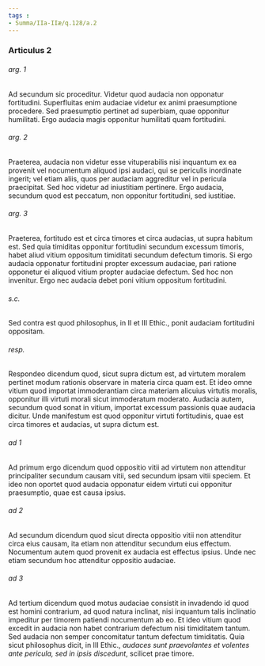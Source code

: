 ```yaml
---
tags : 
- Summa/IIa-IIæ/q.128/a.2
---
```


### Articulus 2

###### arg. 1
Ad secundum sic proceditur. Videtur quod audacia non opponatur fortitudini. Superfluitas enim audaciae videtur ex animi praesumptione procedere. Sed praesumptio pertinet ad superbiam, quae opponitur humilitati. Ergo audacia magis opponitur humilitati quam fortitudini.

###### arg. 2
Praeterea, audacia non videtur esse vituperabilis nisi inquantum ex ea provenit vel nocumentum aliquod ipsi audaci, qui se periculis inordinate ingerit; vel etiam aliis, quos per audaciam aggreditur vel in pericula praecipitat. Sed hoc videtur ad iniustitiam pertinere. Ergo audacia, secundum quod est peccatum, non opponitur fortitudini, sed iustitiae.

###### arg. 3
Praeterea, fortitudo est et circa timores et circa audacias, ut supra habitum est. Sed quia timiditas opponitur fortitudini secundum excessum timoris, habet aliud vitium oppositum timiditati secundum defectum timoris. Si ergo audacia opponatur fortitudini propter excessum audaciae, pari ratione opponetur ei aliquod vitium propter audaciae defectum. Sed hoc non invenitur. Ergo nec audacia debet poni vitium oppositum fortitudini.

###### s.c.
Sed contra est quod philosophus, in II et III Ethic., ponit audaciam fortitudini oppositam.

###### resp.
Respondeo dicendum quod, sicut supra dictum est, ad virtutem moralem pertinet modum rationis observare in materia circa quam est. Et ideo omne vitium quod importat immoderantiam circa materiam alicuius virtutis moralis, opponitur illi virtuti morali sicut immoderatum moderato. Audacia autem, secundum quod sonat in vitium, importat excessum passionis quae audacia dicitur. Unde manifestum est quod opponitur virtuti fortitudinis, quae est circa timores et audacias, ut supra dictum est.

###### ad 1
Ad primum ergo dicendum quod oppositio vitii ad virtutem non attenditur principaliter secundum causam vitii, sed secundum ipsam vitii speciem. Et ideo non oportet quod audacia opponatur eidem virtuti cui opponitur praesumptio, quae est causa ipsius.

###### ad 2
Ad secundum dicendum quod sicut directa oppositio vitii non attenditur circa eius causam, ita etiam non attenditur secundum eius effectum. Nocumentum autem quod provenit ex audacia est effectus ipsius. Unde nec etiam secundum hoc attenditur oppositio audaciae.

###### ad 3
Ad tertium dicendum quod motus audaciae consistit in invadendo id quod est homini contrarium, ad quod natura inclinat, nisi inquantum talis inclinatio impeditur per timorem patiendi nocumentum ab eo. Et ideo vitium quod excedit in audacia non habet contrarium defectum nisi timiditatem tantum. Sed audacia non semper concomitatur tantum defectum timiditatis. Quia sicut philosophus dicit, in III Ethic., *audaces sunt praevolantes et volentes ante pericula, sed in ipsis discedunt*, scilicet prae timore.


